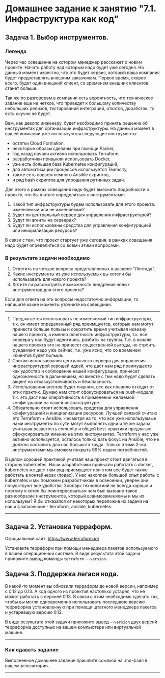 # Домашнее задание к занятию "7.1. Инфраструктура как код"

## Задача 1. Выбор инструментов. 
 
### Легенда
 
Через час совещание на котором менеджер расскажет о новом проекте. Начать работу над которым надо 
будет уже сегодня. 
На данный момент известно, что это будет сервис, который ваша компания будет предоставлять внешним заказчикам.
Первое время, скорее всего, будет один внешний клиент, со временем внешних клиентов станет больше.

Так же по разговорам в компании есть вероятность, что техническое задание еще не четкое, что приведет к большому
количеству небольших релизов, тестирований интеграций, откатов, доработок, то есть скучно не будет.  
   
Вам, как девопс инженеру, будет необходимо принять решение об инструментах для организации инфраструктуры.
На данный момент в вашей компании уже используются следующие инструменты: 
- остатки Сloud Formation, 
- некоторые образы сделаны при помощи Packer,
- год назад начали активно использовать Terraform, 
- разработчики привыкли использовать Docker, 
- уже есть большая база Kubernetes конфигураций, 
- для автоматизации процессов используется Teamcity, 
- также есть совсем немного Ansible скриптов, 
- и ряд bash скриптов для упрощения рутинных задач.  

Для этого в рамках совещания надо будет выяснить подробности о проекте, что бы в итоге определиться с инструментами:

1. Какой тип инфраструктуры будем использовать для этого проекта: изменяемый или не изменяемый?
1. Будет ли центральный сервер для управления инфраструктурой?
1. Будут ли агенты на серверах?
1. Будут ли использованы средства для управления конфигурацией или инициализации ресурсов? 
 
В связи с тем, что проект стартует уже сегодня, в рамках совещания надо будет определиться со всеми этими вопросами.

### В результате задачи необходимо

1. Ответить на четыре вопроса представленных в разделе "Легенда". 
1. Какие инструменты из уже используемых вы хотели бы использовать для нового проекта? 
1. Хотите ли рассмотреть возможность внедрения новых инструментов для этого проекта? 

Если для ответа на эти вопросы недостаточно информации, то напишите какие моменты уточните на совещании.

***
1. Предлагается использовать не изменяемый тип инфраструктуры, т.к. он имеет определенный ряд преимщуетсв, которые нам могут принести больше пользы и сократить время учитывая новизну нашего проекта, а именно понятность инфраструктуры, т.к. все сервера у нас будут идентичны, разбиты на группы. Т.е. в начале нашего проекта это не принесет существенной выгоды, но строить фундамент надо уже сейчас, т.к. уже ясно, что со временем клиентов будет больше.
1. Считаю использования центрального сервера для управления инфраструктурой хорошей идеей, что даст нам ряд преимуществ как удобство и соблюдение нашей конфигурации, принесет однозначность в дальнейшем, но вместе с тем надо будет сделать акцент на отказоустойчивость и безопасность.
1. Использования агентов будет лишним, все как правило отходят от этих практик. Думаю нам стоит сфокусироваться на push-модели, т.к. это даст нам оперативность в применении желаемой конфигурации на нашей инфраструктуре.
1. Обязательно стоит использовать средства для управления конфигурацией и инициализации ресурсов. Лучшей связкой считаю это Terraform + Ansible. Несмотря на то, что все уже используемые нами инструменты по сути могут выполнять одни и те же задача, учитывая разветость comunity и общей best-практики предлагаю сфокусироваться именно на этих инструментах. Terraform у нас уже активно используется, осталось только дать фокус на Ansible, что не должно составить для нас большого труда. Только этими 2-мя инструментами мы сможем покрыть 99% наших потребностей.

В целом хорошей практикой учитвая наш проект стоит двигаться в сторону kubernetes. Наши разработчики привыкли работать с docker, kubernetes же даст нам ряд приемущест при этом все будет также работать в контейнерах (подах). У нас накоплен большой опыт работы с kubernetes и мы поможем разработчикам в освноении, уверен они почувствуют все удобства. Зоопарк технологиий не всегда хорошо и поэтому я хотел бы поинтересоваться чем был вызвано такое разнообразие инструментов, который взаимозаменяемы и мы их используем? Я бы отказался от некоторых переложив их задачи на наши флагманские - terraform, ansible, kubernetes.
***


## Задача 2. Установка терраформ. 

Официальный сайт: https://www.terraform.io/

Установите терраформ при помощи менеджера пакетов используемого в вашей операционной системе.
В виде результата этой задачи приложите вывод команды `terraform --version`.

## Задача 3. Поддержка легаси кода. 

В какой-то момент вы обновили терраформ до новой версии, например с 0.12 до 0.13. 
А код одного из проектов настолько устарел, что не может работать с версией 0.13. 
В связи с этим необходимо сделать так, чтобы вы могли одновременно использовать последнюю версию терраформа установленную при помощи
штатного менеджера пакетов и устаревшую версию 0.12. 

В виде результата этой задачи приложите вывод `--version` двух версий терраформа доступных на вашем компьютере 
или виртуальной машине.

---

### Как cдавать задание

Выполненное домашнее задание пришлите ссылкой на .md-файл в вашем репозитории.

---
